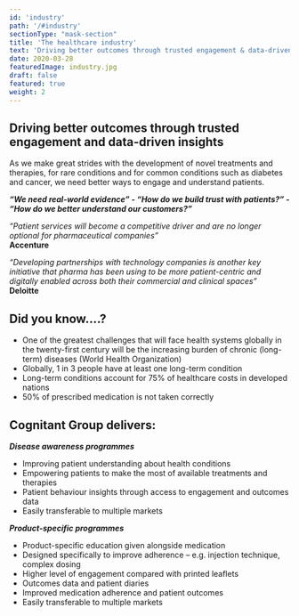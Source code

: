 ```yaml
---
id: 'industry'
path: '/#industry'
sectionType: "mask-section"
title: 'The healthcare industry'
text: 'Driving better outcomes through trusted engagement & data-driven insights'
date: 2020-03-28
featuredImage: industry.jpg
draft: false
featured: true
weight: 2
---
```


## Driving better outcomes through trusted engagement and data-driven insights 

As we make great strides with the development of novel treatments and therapies, for rare conditions and for common conditions such as diabetes and cancer, we need better ways to engage and understand patients. 

***“We need real-world evidence” - “How do we build trust with patients?” - “How do we better understand our customers?”***

*“Patient services will become a competitive driver and are no longer optional for pharmaceutical companies”*  
**Accenture**

*“Developing partnerships with technology companies is another key initiative that pharma has been using to be more patient-centric and digitally enabled across both their commercial and clinical spaces”*  
**Deloitte**

## Did you know....?
- One of the greatest challenges that will face health systems globally in the twenty-first century will be the increasing burden of chronic (long-term) diseases (World Health Organization)
- Globally, 1 in 3 people have at least one long-term condition
- Long-term conditions account for 75% of healthcare costs in developed nations
- 50% of prescribed medication is not taken correctly 

## Cognitant Group delivers:

***Disease awareness programmes***
- Improving patient understanding about health conditions
- Empowering patients to make the most of available treatments and therapies
- Patient behaviour insights through access to engagement and outcomes data
- Easily transferable to multiple markets

***Product-specific programmes***
- Product-specific education given alongside medication
- Designed specifically to improve adherence – e.g. injection technique, complex dosing
- Higher level of engagement compared with printed leaflets
- Outcomes data and patient diaries
- Improved medication adherence and patient outcomes
- Easily transferable to multiple markets